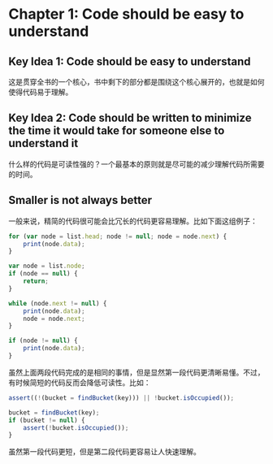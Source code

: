 # Chapter 1: Code should be easy to understand
## Key Idea 1: Code should be easy to understand
这是贯穿全书的一个核心，书中剩下的部分都是围绕这个核心展开的，也就是如何使得代码易于理解。 
## Key Idea 2: Code should be written to minimize the time it would take for someone else to understand it
什么样的代码是可读性强的？一个最基本的原则就是尽可能的减少理解代码所需要的时间。
## Smaller is not always better
一般来说，精简的代码很可能会比冗长的代码更容易理解。比如下面这组例子：
```js
for (var node = list.head; node != null; node = node.next) {
    print(node.data);
}
```
```js
var node = list.node;
if (node == null) {
    return;
}

while (node.next != null) {
    print(node.data);
    node = node.next;
}

if (node != null) {
    print(node.data);
}
```
虽然上面两段代码完成的是相同的事情，但是显然第一段代码更清晰易懂。不过，有时候简短的代码反而会降低可读性。比如：
```js
assert((!(bucket = findBucket(key))) || !bucket.isOccupied());
```
```js
bucket = findBucket(key);
if (bucket != null) {
    assert(!bucket.isOccupied());
}
```
虽然第一段代码更短，但是第二段代码更容易让人快速理解。
